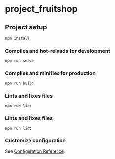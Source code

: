 # project_fruitshop

## Project setup
```
npm install
```

### Compiles and hot-reloads for development
```
npm run serve
```

### Compiles and minifies for production
```
npm run build
```

### Lints and fixes files
```
npm run lint
```

### Lints and fixes files
```
npm run lint
```
### Customize configuration
See [Configuration Reference](https://cli.vuejs.org/config/).
